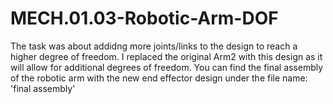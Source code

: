 # MECH.01.03-Robotic-Arm-DOF
The task was about addidng more joints/links to the design to reach a higher degree of freedom. I replaced the original Arm2 with this design as it will allow for additional degrees of freedom. You can find the final assembly of the robotic arm with the new end effector design under the file name: 'final assembly'

